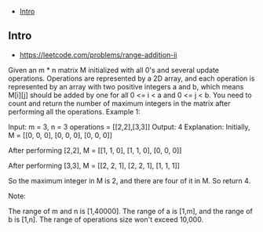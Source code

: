 - [Intro](#intro)

## Intro

- https://leetcode.com/problems/range-addition-ii

Given an m * n matrix M initialized with all 0's and several update operations.
Operations are represented by a 2D array, and each operation is represented by an array with two positive integers a and b, which means M[i][j] should be added by one for all 0 <= i < a and 0 <= j < b. 
You need to count and return the number of maximum integers in the matrix after performing all the operations.
Example 1:

Input: 
m = 3, n = 3
operations = [[2,2],[3,3]]
Output: 4
Explanation: 
Initially, M = 
[[0, 0, 0],
 [0, 0, 0],
 [0, 0, 0]]

After performing [2,2], M = 
[[1, 1, 0],
 [1, 1, 0],
 [0, 0, 0]]

After performing [3,3], M = 
[[2, 2, 1],
 [2, 2, 1],
 [1, 1, 1]]

So the maximum integer in M is 2, and there are four of it in M. So return 4.

Note:

The range of m and n is [1,40000].
The range of a is [1,m], and the range of b is [1,n].
The range of operations size won't exceed 10,000.

